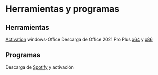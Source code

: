 # Herramientas y programas

## Herramientas

[Activation][Activation] windows-Office
Descarga de Office 2021 Pro Plus [x64][64] y [x86][86]

## Programas

Descarga de [Spotify][spotify] y activación


[Activation]: Herramientas/Online/Activation%20windows-Office.cmd
[64]: Herramientas/Online/Download%20Office%20ProPlus%20x64.bat
[86]: Herramientas/Online/Download%20Office%20ProPlus%20x32.bat
[spotify]: Programas/Spotify.ps1
